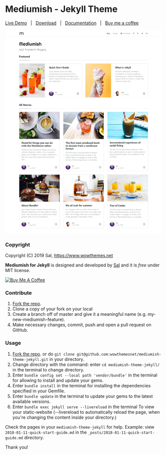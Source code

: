# Mediumish - Jekyll Theme

[Live Demo](https://wowthemesnet.github.io/mediumish-theme-jekyll/) &nbsp; | &nbsp; [Download](https://github.com/wowthemesnet/mediumish-theme-jekyll/archive/master.zip) &nbsp; | &nbsp; [Documentation](https://bootstrapstarter.com/template-mediumish-bootstrap-jekyll/) &nbsp; | &nbsp; [Buy me a coffee](https://www.wowthemes.net/donate/)

![mediumish](assets/images/mediumish-jekyll-template.png)


### Copyright

Copyright (C) 2019 Sal, https://www.wowthemes.net

**Mediumish for Jekyll** is designed and developed by [Sal](https://www.wowthemes.net) and it is *free* under MIT license. 

<a href="https://www.wowthemes.net/donate/" target="_blank"><img src="https://www.buymeacoffee.com/assets/img/custom_images/orange_img.png" alt="Buy Me A Coffee" style="height: auto !important;width: auto !important;" ></a>

### Contribute

1. [Fork the repo](https://github.com/wowthemesnet/mediumish-theme-jekyll).
2. Clone a copy of your fork on your local
3. Create a branch off of master and give it a meaningful name (e.g. my-new-mediumish-feature).
4. Make necessary changes, commit, push and open a pull request on GitHub.

### Usage

1. [Fork the repo](https://github.com/wowthemesnet/mediumish-theme-jekyll). or do `git clone git@github.com:wowthemesnet/mediumish-theme-jekyll.git` in your directory.
2. Change directory with the command: enter `cd mediumish-theme-jekyll/` in the terminal to change directory.
3. Enter `bundle config set --local path 'vendor/bundle'`  in the terminal for allowing to install and update your gems.
4. Enter `bundle install` in the terminal for installing the dependencies specified in your Gemfile.
5. Enter `bundle update` in the terminal to update your gems to the latest available versions.
6. Enter `bundle exec jekyll serve --livereload` in the terminal To view your static-website (--livereload to automatically reload the page, when you're changing the content inside your directory.)

Check the pages in your `mediumish-theme-jekyll` for help. Example: view `2018-01-11-quick-start-guide.md` in the `_posts/2018-01-11-quick-start-guide.md` directory.

Thank you!
